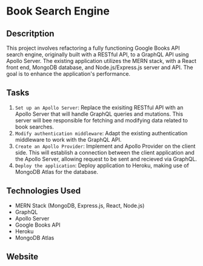 # Book Search Engine

## Descritption

This project involves refactoring a fully functioning Google Books API search engine, originally built with a RESTful API, to a GraphQL API using Apollo Server. The existing application utilizes the MERN stack, with a React front end, MongoDB database, and Node.js/Express.js server and API. The goal is to enhance the application's performance.

## Tasks

1. `Set up an Apollo Server`: Replace the exisiting RESTful API with an Apollo Server that will handle GraphQL queries and mutations. This server will bee responsible for fetching and modifying data related to book searches.
2. `Modify authentication middleware`: Adapt the existing authentication middleware to work with the GraphQL API.
3. `Create an Apollo Provider`: Implement and Apollo Provider on the client side. This will establish a connection between the client application and the Apollo Server, allowing request to be sent and recieved via GraphQL.
4. `Deploy the application`: Deploy application to Heroku, making use of MongoDB Atlas for the database.

## Technologies Used

- MERN Stack (MongoDB, Express.js, React, Node.js)
- GraphQL
- Apollo Server
- Google Books API
- Heroku
- MongoDB Atlas

## Website
